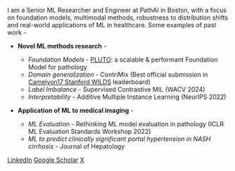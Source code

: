 I am a Senior ML Researcher and Engineer at PathAI in Boston, with a focus on foundation models, multimodal methods, robustness to distribution shifts and real-world applications of ML in healthcare. Some examples of past work -

* **Novel ML methods research** -
  + *Foundation Models* - [PLUTO](https://arxiv.org/abs/2405.07905): a scalable & performant Foundation Model for pathology
  + *Domain generalization* - ContriMix (Best official submission in [Camelyon17 Stanford WILDS](https://wilds.stanford.edu/leaderboard/#camelyon17) leaderboard)
  + *Label Imbalance* - Supervised Contrastive MIL (WACV 2024)
  + *Interpretability* - Additive Multiple Instance Learning (NeurIPS 2022)


* **Application of ML to medical imaging** -
  + *ML Evaluation* - Rethinking ML model evaluation in pathology (ICLR ML Evaluation Standards Workshop 2022)
  + *ML to predict clinically significant portal hypertension in NASH cirrhosis* - Journal of Hepatology
 
[LinkedIn](https://www.linkedin.com/in/dinkarjuyal1/)
[Google Scholar](https://scholar.google.com/citations?user=WOJgVp4AAAAJ&hl=en)
[X](https://twitter.com/dinkar_juyal)
